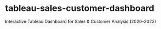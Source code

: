 # tableau-sales-customer-dashboard
Interactive Tableau Dashboard for Sales &amp; Customer Analysis (2020–2023)
